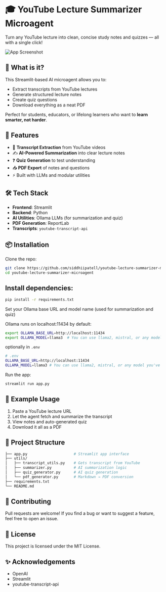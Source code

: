 # 🎓 YouTube Lecture Summarizer Microagent

Turn any YouTube lecture into clean, concise study notes and quizzes — all with a single click!

![App Screenshot](https://github.com/siddhiipatell/youtube-lecture-summarizer-microagent/raw/main/assets/demo.gif)

## 🧠 What is it?

This Streamlit-based AI microagent allows you to:
- Extract transcripts from YouTube lectures
- Generate structured lecture notes
- Create quiz questions
- Download everything as a neat PDF

Perfect for students, educators, or lifelong learners who want to **learn smarter, not harder**.

## 🚀 Features

- 📄 **Transcript Extraction** from YouTube videos
- ✍️ **AI-Powered Summarization** into clear lecture notes
- ❓ **Quiz Generation** to test understanding
- 📥 **PDF Export** of notes and questions
- ⚡️ Built with LLMs and modular utilities

## 🛠️ Tech Stack

- **Frontend**: Streamlit
- **Backend**: Python
- **AI Utilities**: Ollama LLMs (for summarization and quiz)
- **PDF Generation**: ReportLab
- **Transcripts**: `youtube-transcript-api`

## 📦 Installation

Clone the repo:

```bash
git clone https://github.com/siddhiipatell/youtube-lecture-summarizer-microagent.git
cd youtube-lecture-summarizer-microagent
```

## Install dependencies:

```bash
pip install -r requirements.txt
```

Set your Ollama base URL and model name (used for summarization and quiz)

Ollama runs on localhost:11434 by default:

```bash
export OLLAMA_BASE_URL=http://localhost:11434
export OLLAMA_MODEL=llama3  # You can use llama2, mistral, or any model you've pulled
```

optionally in ```.env```

```bash
# .env
OLLAMA_BASE_URL=http://localhost:11434
OLLAMA_MODEL=llama3 # You can use llama2, mistral, or any model you've pulled
```

Run the app:

```bash
streamlit run app.py
```

## 🧪 Example Usage
1. Paste a YouTube lecture URL
2. Let the agent fetch and summarize the transcript
3. View notes and auto-generated quiz
4. Download it all as a PDF

## 📁 Project Structure

```bash
├── app.py                     # Streamlit app interface
├── utils/
│   ├── transcript_utils.py    # Gets transcript from YouTube
│   ├── summarizer.py          # AI summarization logic
│   ├── quiz_generator.py      # AI quiz generation
│   └── pdf_generator.py       # Markdown → PDF conversion
├── requirements.txt
└── README.md
```

## 🙌 Contributing
Pull requests are welcome! If you find a bug or want to suggest a feature, feel free to open an issue.

## 📄 License
This project is licensed under the MIT License.

## ✨ Acknowledgements
- OpenAI
- Streamlit
- youtube-transcript-api

